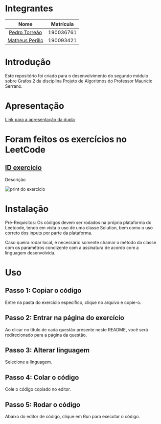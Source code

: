 # Integrantes

|                         Nome                         | Matrícula |
| :--------------------------------------------------: | :-------: |
|  [Pedro Torreão](https://github.com/PedroTorreao21)  | 190036761 |
| [Matheus Perillo](https://github.com/MatheusPerillo) | 190093421 |

# Introdução

Este repositório foi criado para o desenvolvimento do segundo módulo sobre Grafos 2 da disciplina Projeto de Algoritmos do Professor Maurício Serrano.

# Apresentação

[Link para a apresentação da dupla]()

# Foram feitos os exercícios no LeetCode

## [ID exercicio]()

Descrição


![print do exercicio]()


# Instalação

Pré-Requisitos: Os códigos devem ser rodados na própria plataforma do Leetcode, tendo em vista o uso de uma classe Solution, bem como o uso correto dos inputs por parte da plataforma.

Caso queira rodar local, é necessário somente chamar o método da classe com os paramêtros condizente com a assinatura de acordo com a linguagem desenvolvida.

# Uso

## Passo 1: Copiar o código

Entre na pasta do exercício específico, clique no arquivo e copie-o.

## Passo 2: Entrar na página do exercício

Ao clicar no título de cada questão presente neste README, você será redirecionado para a página da questão.

## Passo 3: Alterar linguagem

Selecione a linguagem.

## Passo 4: Colar o código

Cole o código copiado no editor.

## Passo 5: Rodar o código

Abaixo do editor de código, clique em Run para executar o código.

